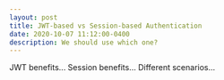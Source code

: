 ```yaml
---
layout: post
title: JWT-based vs Session-based Authentication 
date: 2020-10-07 11:12:00-0400
description: We should use which one?
---
```

JWT benefits...
Session benefits...
Different scenarios...